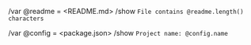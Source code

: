 /var @readme = <README.md>
/show `File contains @readme.length() characters`

/var @config = <package.json>
/show `Project name: @config.name`